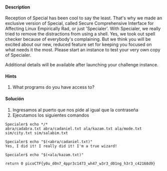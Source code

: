 
#### Description

Reception of Special has been cool to say the least. That's why we made an exclusive version of Special, called Secure Comprehensive Interface for Affecting Linux Empirically Rad, or just 'Specialer'. With Specialer, we really tried to remove the distractions from using a shell. Yes, we took out spell checker because of everybody's complaining. But we think you will be excited about our new, reduced feature set for keeping you focused on what needs it the most. Please start an instance to test your very own copy of Specialer.

Additional details will be available after launching your challenge instance.



#### Hints
1.  What programs do you have access to?



#### Solución
1. Ingresamos al puerto que nos pide al igual que la contraseña 
2. Ejecutamos los siguientes comandos
```
Specialer$ echo */*
abra/cadabra.txt abra/cadaniel.txt ala/kazam.txt ala/mode.txt sim/city.txt sim/salabim.txt

Specialer$ echo "$(<abra/cadaniel.txt)"
Yes, I did it! I really did it! I'm a true wizard!

Specialer$ echo "$(<ala/kazam.txt)"

return 0 picoCTF{y0u_d0n7_4ppr3c1473_wh47_w3r3_d01ng_h3r3_c42168d9}
```